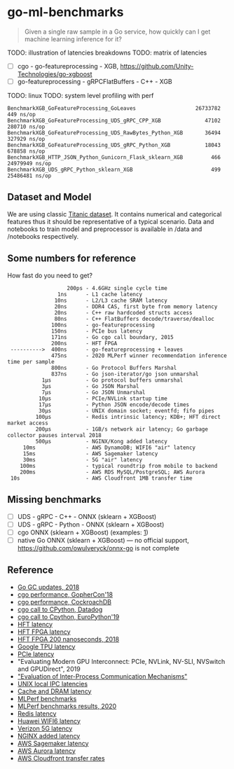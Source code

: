 # go-ml-benchmarks

> Given a single raw sample in a Go service, how quickly can I get machine learning inference for it?

TODO: illustration of latencies breakdowns
TODO: matrix of latencies

- [ ] cgo - go-featureprocessing - XGB, https://github.com/Unity-Technologies/go-xgboost
- [ ] go-featureprocessing - gRPCFlatBuffers - C++ - XGB

TODO: linux
TODO: system level profiling with perf

```
BenchmarkXGB_GoFeatureProcessing_GoLeaves                   26733782          449 ns/op
BenchmarkXGB_GoFeatureProcessing_UDS_gRPC_CPP_XGB              47102       280710 ns/op
BenchmarkXGB_GoFeatureProcessing_UDS_RawBytes_Python_XGB       36494       327929 ns/op
BenchmarkXGB_GoFeatureProcessing_UDS_gRPC_Python_XGB           18043       678858 ns/op
BenchmarkXGB_HTTP_JSON_Python_Gunicorn_Flask_sklearn_XGB         466     24979949 ns/op
BenchmarkXGB_UDS_gRPC_Python_sklearn_XGB                         499     25486481 ns/op
```

## Dataset and Model

We are using classic [Titanic dataset](https://www.kaggle.com/c/titanic).
It contains numerical and categorical features thus it should be representative of a typical scenario.
Data and notebooks to train model and preprocessor is available in /data and /notebooks respectively.

## Some numbers for reference

How fast do you need to get?

```
                   200ps - 4.6GHz single cycle time
                1ns      - L1 cache latency
               10ns      - L2/L3 cache SRAM latency
               20ns      - DDR4 CAS, first byte from memory latency
               20ns      - C++ raw hardcoded structs access
               80ns      - C++ FlatBuffers decode/traverse/dealloc
              100ns      - go-featureprocessing
              150ns      - PCIe bus latency
              171ns      - Go cgo call boundary, 2015
              200ns      - HFT FPGA
 ---------->  400ns      - go-featureprocessing + leaves
              475ns      - 2020 MLPerf winner recommendation inference time per sample
              800ns      - Go Protocol Buffers Marshal
              837ns      - Go json-iterator/go json unmarshal
           1µs           - Go protocol buffers unmarshal
           3µs           - Go JSON Marshal
           7µs           - Go JSON Unmarshal
          10µs           - PCIe/NVLink startup time
          17µs           - Python JSON encode/decode times
          30µs           - UNIX domain socket; eventfd; fifo pipes
         100µs           - Redis intrinsic latency; KDB+; HFT direct market access
         200µs           - 1GB/s network air latency; Go garbage collector pauses interval 2018
         500µs           - NGINX/Kong added latency
     10ms                - AWS DynamoDB; WIFI6 "air" latency
     15ms                - AWS Sagemaker latency
     30ms                - 5G "air" latency
    100ms                - typical roundtrip from mobile to backend
    200ms                - AWS RDS MySQL/PostgreSQL; AWS Aurora
 10s                     - AWS Cloudfront 1MB transfer time
```

## Missing benchmarks

- [ ] UDS - gRPC - C++ - ONNX (sklearn + XGBoost)
- [ ] UDS - gRPC - Python - ONNX (sklearn + XGBoost)
- [ ] cgo ONNX (sklearn + XGBoost) (examples: [1](http://onnx.ai/sklearn-onnx/auto_examples/plot_pipeline_xgboost.html))
- [ ] native Go ONNX (sklearn + XGBoost) — no official support, https://github.com/owulveryck/onnx-go is not complete

## Reference

- [Go GC updates, 2018](https://blog.golang.org/ismmkeynote)
- [cgo performance, GopherCon'18](https://about.sourcegraph.com/go/gophercon-2018-adventures-in-cgo-performance/)
- [cgo performance, CockroachDB](https://www.cockroachlabs.com/blog/the-cost-and-complexity-of-cgo/)
- [cgo call to CPython, Datadog](https://www.datadoghq.com/blog/engineering/cgo-and-python/)
- [cgo call to Cpython, EuroPython'19](https://ep2019.europython.eu/talks/Zktoaai-golang-to-python/)
- [HFT latency](https://en.wikipedia.org/wiki/Ultra-low_latency_direct_market_access)
- [HFT FPGA latency](https://ieeexplore.ieee.org/document/6299067)
- [HFT FPGA 200 nanoseconds, 2018](https://apnews.com/press-release/pr-businesswire/2edb1f8f12d64ab490ef0c180e648e24)
- [Google TPU latency](https://ai.googleblog.com/2019/08/efficientnet-edgetpu-creating.html)
- [PCIe latency](https://www.cl.cam.ac.uk/research/srg/netos/projects/pcie-bench/neugebauer2018understanding.pdf)
- "Evaluating Modern GPU Interconnect: PCIe, NVLink, NV-SLI, NVSwitch and GPUDirect", 2019
- ["Evaluation of Inter-Process Communication Mechanisms"](http://pages.cs.wisc.edu/~adityav/Evaluation_of_Inter_Process_Communication_Mechanisms.pdf)
- [UNIX local IPC latencies](http://kamalmarhubi.com/blog/2015/06/10/some-early-linux-ipc-latency-data/)
- [Cache and DRAM latency](https://en.wikipedia.org/wiki/CPU_cache)
- [MLPerf benchmarks](https://github.com/mlcommons/inference)
- [MLPerf benchmarks results, 2020](https://mlperf.org/inference-results-0-7)
- [Redis latency](https://redis.io/topics/latency)
- [Huawei WIFI6 latency](https://e.huawei.com/sg/products/enterprise-networking/wlan/wifi-6)
- [Verizon 5G latency](https://www.verizon.com/about/our-company/5g/5g-latency)
- [NGINX added latency](https://www.nginx.com/blog/nginx-controller-api-management-module-vs-kong-performance-comparison/)
- [AWS Sagemaker latency](https://aws.amazon.com/blogs/machine-learning/load-test-and-optimize-an-amazon-sagemaker-endpoint-using-automatic-scaling/)
- [AWS Aurora latency](https://aws.amazon.com/blogs/database/using-aurora-to-drive-3x-latency-improvement-for-end-users/)
- [AWS Cloudfront transfer rates](https://media.amazonwebservices.com/FS_WP_AWS_CDN_CloudFront.pdf)
